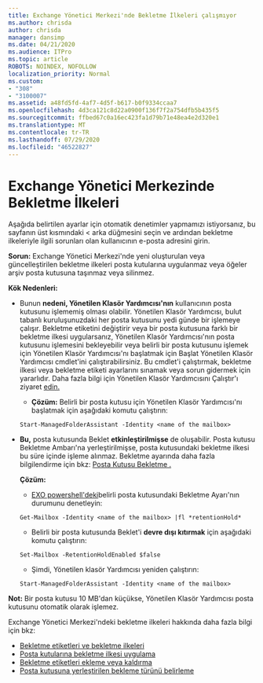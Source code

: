 ```yaml
---
title: Exchange Yönetici Merkezi'nde Bekletme İlkeleri çalışmıyor
ms.author: chrisda
author: chrisda
manager: dansimp
ms.date: 04/21/2020
ms.audience: ITPro
ms.topic: article
ROBOTS: NOINDEX, NOFOLLOW
localization_priority: Normal
ms.custom:
- "308"
- "3100007"
ms.assetid: a48fd5fd-4af7-4d5f-b617-b0f9334ccaa7
ms.openlocfilehash: 4d3ca121c8d22a0900f136f7f2a754dfb5b435f5
ms.sourcegitcommit: ffbed67c0a16ec423fa1d79b71e48ea4e2d320e1
ms.translationtype: MT
ms.contentlocale: tr-TR
ms.lasthandoff: 07/29/2020
ms.locfileid: "46522827"
---
```

# <a name="retention-policies-in-exchange-admin-center"></a>Exchange Yönetici Merkezinde Bekletme İlkeleri

Aşağıda belirtilen ayarlar için otomatik denetimler yapmamızı istiyorsanız, bu sayfanın üst kısmındaki < arka düğmesini seçin ve ardından bekletme ilkeleriyle ilgili sorunları olan kullanıcının e-posta adresini girin.

 **Sorun:** Exchange Yönetici Merkezi'nde yeni oluşturulan veya güncelleştirilen bekletme ilkeleri posta kutularına uygulanmaz veya öğeler arşiv posta kutusuna taşınmaz veya silinmez. 
  
 **Kök Nedenleri:**
  
- Bunun **nedeni, Yönetilen Klasör Yardımcısı'nın** kullanıcının posta kutusunu işlememiş olması olabilir. Yönetilen Klasör Yardımcısı, bulut tabanlı kuruluşunuzdaki her posta kutusunu yedi günde bir işlemeye çalışır. Bekletme etiketini değiştirir veya bir posta kutusuna farklı bir bekletme ilkesi uygularsanız, Yönetilen Klasör Yardımcısı'nın posta kutusunu işlemesini bekleyebilir veya belirli bir posta kutusunu işlemek için Yönetilen Klasör Yardımcısı'nı başlatmak için Başlat Yönetilen Klasör Yardımcısı cmdlet'ini çalıştırabilirsiniz. Bu cmdlet'i çalıştırmak, bekletme ilkesi veya bekletme etiketi ayarlarını sınamak veya sorun gidermek için yararlıdır. Daha fazla bilgi için Yönetilen Klasör Yardımcısını Çalıştır'ı ziyaret [edin.](https://msdn.microsoft.com/library/gg271153%28v=exchsrvcs.149%29.aspx#managedfolderassist)
    
  - **Çözüm:** Belirli bir posta kutusu için Yönetilen Klasör Yardımcısı'nı başlatmak için aşağıdaki komutu çalıştırın:
    
  ```
  Start-ManagedFolderAssistant -Identity <name of the mailbox>
  ```

- **Bu,** posta kutusunda Beklet **etkinleştirilmişse** de oluşabilir. Posta kutusu Bekletme Ambarı'na yerleştirilmişse, posta kutusundaki bekletme ilkesi bu süre içinde işleme alınmaz. Bekletme ayarında daha fazla bilgilendirme için bkz: [Posta Kutusu Bekletme .](https://docs.microsoft.com/exchange/security-and-compliance/messaging-records-management/mailbox-retention-hold)
    
    **Çözüm:**
    
  - [EXO powershell'deki](https://docs.microsoft.com/powershell/exchange/exchange-online/connect-to-exchange-online-powershell/connect-to-exchange-online-powershell?view=exchange-ps)belirli posta kutusundaki Bekletme Ayarı'nın durumunu denetleyin:
    
  ```
  Get-Mailbox -Identity <name of the mailbox> |fl *retentionHold*
  ```

  - Belirli bir posta kutusunda Beklet'i **devre dışı kıtırmak** için aşağıdaki komutu çalıştırın:
    
  ```
  Set-Mailbox -RetentionHoldEnabled $false
  ```

  - Şimdi, Yönetilen klasör Yardımcısı yeniden çalıştırın:
    
  ```
  Start-ManagedFolderAssistant -Identity <name of the mailbox>
  ```

 **Not:** Bir posta kutusu 10 MB'dan küçükse, Yönetilen Klasör Yardımcısı posta kutusunu otomatik olarak işlemez.
 
Exchange Yönetici Merkezi'ndeki bekletme ilkeleri hakkında daha fazla bilgi için bkz:
- [Bekletme etiketleri ve bekletme ilkeleri](https://docs.microsoft.com/exchange/security-and-compliance/messaging-records-management/retention-tags-and-policies)
- [Posta kutularına bekletme ilkesi uygulama](https://docs.microsoft.com/exchange/security-and-compliance/messaging-records-management/apply-retention-policy)
- [Bekletme etiketleri ekleme veya kaldırma](https://docs.microsoft.com/exchange/security-and-compliance/messaging-records-management/add-or-remove-retention-tags)
- [Posta kutusuna yerleştirilen bekleme türünü belirleme](https://docs.microsoft.com/microsoft-365/compliance/identify-a-hold-on-an-exchange-online-mailbox)
